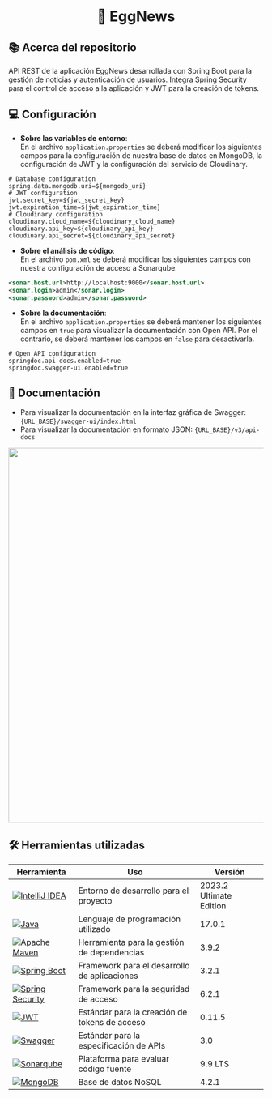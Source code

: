 <h1 align="center">📰 EggNews</h1>

## 📚 Acerca del repositorio
API REST de la aplicación EggNews desarrollada con Spring Boot para la gestión de noticias y autenticación de usuarios. Integra Spring Security para el control de acceso a la aplicación y JWT para la creación de tokens.


## 💻 Configuración
- **Sobre las variables de entorno**:<br>
  En el archivo `application.properties` se deberá modificar los siguientes campos para la configuración de nuestra base de datos en MongoDB, la configuración de JWT y la configuración del servicio de Cloudinary.

```properties
# Database configuration
spring.data.mongodb.uri=${mongodb_uri}
# JWT configuration
jwt.secret_key=${jwt_secret_key}
jwt.expiration_time=${jwt_expiration_time}
# Cloudinary configuration
cloudinary.cloud_name=${cloudinary_cloud_name}
cloudinary.api_key=${cloudinary_api_key}
cloudinary.api_secret=${cloudinary_api_secret}
```

- **Sobre el análisis de código**:<br>
  En el archivo `pom.xml` se deberá modificar los siguientes campos con nuestra configuración de acceso a Sonarqube.

```xml
<sonar.host.url>http://localhost:9000</sonar.host.url>
<sonar.login>admin</sonar.login>
<sonar.password>admin</sonar.password>
```

- **Sobre la documentación**:<br>
  En el archivo `application.properties` se deberá mantener los siguientes campos en `true` para visualizar la documentación con Open API. Por el contrario, se deberá mantener los campos en `false` para desactivarla.

```properties
# Open API configuration
springdoc.api-docs.enabled=true
springdoc.swagger-ui.enabled=true
```


## 📄 Documentación
- Para visualizar la documentación en la interfaz gráfica de Swagger: `{URL_BASE}/swagger-ui/index.html`
- Para visualizar la documentación en formato JSON: `{URL_BASE}/v3/api-docs`

<img src="https://github.com/misicode/Server-EggNews/assets/88341114/a590ddfb-76e4-4c40-a409-36a9f530b198" width=740px />


## 🛠️ Herramientas utilizadas

| Herramienta    | Uso                                                                                                                  | Versión |
| -------------- | -------------------------------------------------------------------------------------------------------------------- | ------- |
| [![IntelliJ IDEA](https://img.shields.io/badge/IntelliJ_IDEA-000000.svg?style=for-the-badge&logo=intellij-idea&logoColor=white)](https://www.jetbrains.com/idea/download/) | Entorno de desarrollo para el proyecto | 2023.2 Ultimate Edition
| [![Java](https://img.shields.io/badge/java-%23ED8B00.svg?style=for-the-badge&logo=openjdk&logoColor=white)](https://dev.java)                                              | Lenguaje de programación utilizado | 17.0.1
| [![Apache Maven](https://img.shields.io/badge/Maven-C71A36?style=for-the-badge&logo=Apache%20Maven&logoColor=white)](https://maven.apache.org)                             | Herramienta para la gestión de dependencias | 3.9.2
| [![Spring Boot](https://img.shields.io/badge/Spring_Boot-F2F4F9?style=for-the-badge&logo=spring-boot)](https://spring.io/projects/spring-boot/)                            | Framework para el desarrollo de aplicaciones | 3.2.1
| [![Spring Security](https://img.shields.io/badge/Spring_Security-6DB33F?style=for-the-badge&logo=Spring-Security&logoColor=white)](https://spring.io/projects/spring-security/) | Framework para la seguridad de acceso | 6.2.1
| [![JWT](https://img.shields.io/badge/JWT-black?style=for-the-badge&logo=JSON%20web%20tokens)](https://jwt.io)                                                              | Estándar para la creación de tokens de acceso | 0.11.5
| [![Swagger](https://img.shields.io/badge/-Swagger-%23Clojure?style=for-the-badge&logo=swagger&logoColor=white)](https://swagger.io/specification/)                         | Estándar para la especificación de APIs | 3.0
| [![Sonarqube](https://img.shields.io/badge/SonarQube-black?style=for-the-badge&logo=sonarqube&logoColor=4E9BCD)](https://docs.sonarsource.com/sonarqube/9.9/)              | Plataforma para evaluar código fuente | 9.9 LTS
| [![MongoDB](https://img.shields.io/badge/MongoDB-4EA94B?style=for-the-badge&logo=mongodb&logoColor=white)](https://www.mongodb.com/es/what-is-mongodb)                     | Base de datos NoSQL | 4.2.1

